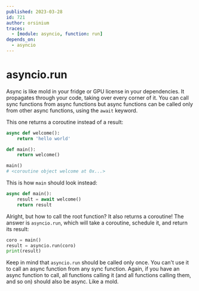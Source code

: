 ```yaml
---
published: 2023-03-28
id: 721
author: orsinium
traces:
  - [module: asyncio, function: run]
depends_on:
  - asyncio
---
```


# asyncio.run

Async is like mold in your fridge or GPU license in your dependencies. It propagates through your code, taking over every corner of it. You can call sync functions from async functions but async functions can be called only from other async functions, using the `await` keyword.

This one returns a coroutine instead of a result:

```python
async def welcome():
    return 'hello world'

def main():
    return welcome()

main()
# <coroutine object welcome at 0x...>
```

This is how `main` should look instead:

```python
async def main():
    result = await welcome()
    return result
```

Alright, but how to call the root function? It also returns a coroutine! The answer is `asyncio.run`, which will take a coroutine, schedule it, and return its result:

```python
coro = main()
result = asyncio.run(coro)
print(result)
```

Keep in mind that `asyncio.run` should be called only once. You can't use it to call an async function from any sync function. Again, if you have an async function to call, all functions calling it (and all functions calling them, and so on) should also be async. Like a mold.
